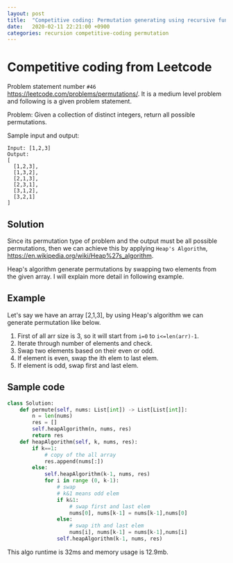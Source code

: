 ```yaml
---
layout: post
title:  "Competitive coding: Permutation generating using recursive function"
date:   2020-02-11 22:21:00 +0900
categories: recursion competitive-coding permutation
---
```


# Competitive coding from Leetcode

Problem statement number `#46` <https://leetcode.com/problems/permutations/>. It is a medium level problem and following is a given problem statement.

Problem: Given a collection of distinct integers, return all possible permutations.

Sample input and output:

```
Input: [1,2,3]
Output:
[
  [1,2,3],
  [1,3,2],
  [2,1,3],
  [2,3,1],
  [3,1,2],
  [3,2,1]
]
```

## Solution

Since its permutation type of problem and the output must be all possible permutations, then we can achieve this by applying `Heap's Algorithm`, <https://en.wikipedia.org/wiki/Heap%27s_algorithm>. 

Heap's algorithm generate permutations by swapping two elements from the given array. I will explain more detail in following example.

## Example

Let's say we have an array [2,1,3], by using Heap's algorithm we can generate permutation like below.

1. First of all arr size is 3, so it will start from `i=0` to `i<=len(arr)-1`. 
2. Iterate through number of elements and check.
3. Swap two elements based on their even or odd. 
4. If element is even, swap the ith elem to last elem.
5. If element is odd, swap first and last elem.
   
## Sample code


```py
class Solution:
    def permute(self, nums: List[int]) -> List[List[int]]:
        n = len(nums)
        res = []
        self.heapAlgorithm(n, nums, res)
        return res
    def heapAlgorithm(self, k, nums, res):
        if k==1:
            # copy of the all array
            res.append(nums[:])
        else:
            self.heapAlgorithm(k-1, nums, res)
            for i in range (0, k-1):
                # swap
                # k&1 means odd elem
                if k&1:
                    # swap first and last elem
                    nums[0], nums[k-1] = nums[k-1],nums[0] 
                else:
                    # swap ith and last elem
                    nums[i], nums[k-1] = nums[k-1],nums[i] 
                self.heapAlgorithm(k-1, nums, res)
```

This algo runtime is 32ms and memory usage is 12.9mb.
